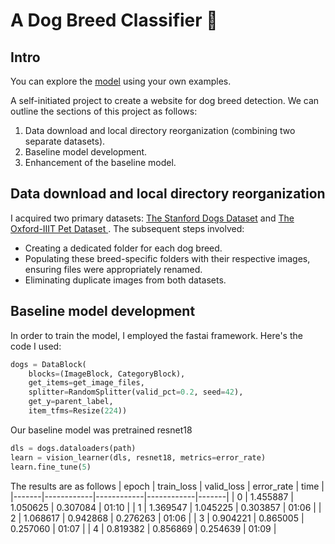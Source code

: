 # A Dog Breed Classifier :dog:
## Intro
You can explore the [model](https://huggingface.co/spaces/noamperez/dog_breed_classifier) using your own examples.

A self-initiated project to create a website for dog breed detection.
We can outline the sections of this project as follows:

1. Data download and local directory reorganization (combining two separate datasets).
2. Baseline model development.
3. Enhancement of the baseline model.

## Data download and local directory reorganization
I acquired two primary datasets: [The Stanford Dogs Dataset](https://www.tensorflow.org/datasets/catalog/stanford_dogs) and [The Oxford-IIIT Pet Dataset ](https://www.robots.ox.ac.uk/~vgg/data/pets/).
The subsequent steps involved:
- Creating a dedicated folder for each dog breed.
- Populating these breed-specific folders with their respective images, ensuring files were appropriately renamed.
- Eliminating duplicate images from both datasets.

## Baseline model development
In order to train the model, I employed the fastai framework. Here's the code I used:
```python
dogs = DataBlock(
    blocks=(ImageBlock, CategoryBlock), 
    get_items=get_image_files, 
    splitter=RandomSplitter(valid_pct=0.2, seed=42),
    get_y=parent_label, 
    item_tfms=Resize(224))
```
Our baseline model was pretrained resnet18
```python
dls = dogs.dataloaders(path)
learn = vision_learner(dls, resnet18, metrics=error_rate)
learn.fine_tune(5)
```
The results are as follows
| epoch | train_loss | valid_loss | error_rate | time  |
|-------|------------|------------|------------|-------|
| 0     | 1.455887   | 1.050625   | 0.307084   | 01:10 |
| 1     | 1.369547   | 1.045225   | 0.303857   | 01:06 |
| 2     | 1.068617   | 0.942868   | 0.276263   | 01:06 |
| 3     | 0.904221   | 0.865005   | 0.257060   | 01:07 |
| 4     | 0.819382   | 0.856869   | 0.254639   | 01:09 |



